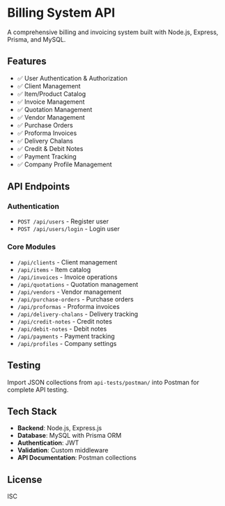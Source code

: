 # Billing System API

A comprehensive billing and invoicing system built with Node.js, Express, Prisma, and MySQL.

## Features

- ✅ User Authentication & Authorization
- ✅ Client Management
- ✅ Item/Product Catalog
- ✅ Invoice Management
- ✅ Quotation Management
- ✅ Vendor Management
- ✅ Purchase Orders
- ✅ Proforma Invoices
- ✅ Delivery Chalans
- ✅ Credit & Debit Notes
- ✅ Payment Tracking
- ✅ Company Profile Management


   

## API Endpoints

### Authentication
- `POST /api/users` - Register user
- `POST /api/users/login` - Login user

### Core Modules
- `/api/clients` - Client management
- `/api/items` - Item catalog
- `/api/invoices` - Invoice operations
- `/api/quotations` - Quotation management
- `/api/vendors` - Vendor management
- `/api/purchase-orders` - Purchase orders
- `/api/proformas` - Proforma invoices
- `/api/delivery-chalans` - Delivery tracking
- `/api/credit-notes` - Credit notes
- `/api/debit-notes` - Debit notes
- `/api/payments` - Payment tracking
- `/api/profiles` - Company settings

## Testing

Import JSON collections from `api-tests/postman/` into Postman for complete API testing.

## Tech Stack

- **Backend**: Node.js, Express.js
- **Database**: MySQL with Prisma ORM
- **Authentication**: JWT
- **Validation**: Custom middleware
- **API Documentation**: Postman collections

## License

ISC 